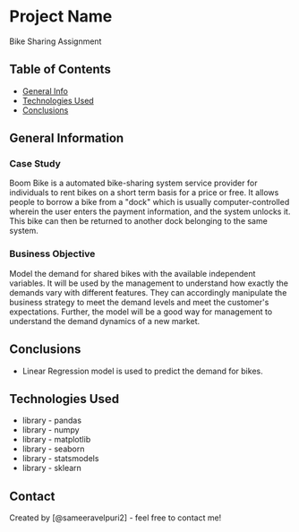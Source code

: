 # Project Name
Bike Sharing Assignment


## Table of Contents
* [General Info](#general-information)
* [Technologies Used](#technologies-used)
* [Conclusions](#conclusions)



## General Information
### Case Study
Boom Bike is a automated bike-sharing system service provider for individuals to rent bikes on a short term basis for a price or free. It allows people to borrow a bike from a "dock" which is usually computer-controlled wherein the user enters the payment information, and the system unlocks it. This bike can then be returned to another dock belonging to the same system.

### Business Objective
Model the demand for shared bikes with the available independent variables. It will be used by the management to understand how exactly the demands vary with different features. They can accordingly manipulate the business strategy to meet the demand levels and meet the customer's expectations. Further, the model will be a good way for management to understand the demand dynamics of a new market. 


## Conclusions
- Linear Regression model is used to predict the demand for bikes.


## Technologies Used
- library - pandas
- library - numpy
- library - matplotlib
- library - seaborn
- library - statsmodels
- library - sklearn


## Contact
Created by [@sameeravelpuri2] - feel free to contact me!
